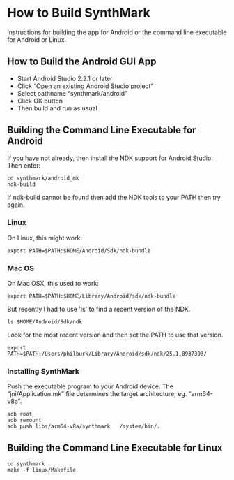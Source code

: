 # How to Build SynthMark

Instructions for building the app for Android
or the command line executable for Android or Linux.

## How to Build the Android GUI App

* Start Android Studio 2.2.1 or later
* Click “Open an existing Android Studio project”
* Select pathname “synthmark/android”
* Click OK button
* Then build and run as usual

## Building the Command Line Executable for Android

If you have not already, then install the NDK support for Android Studio.
Then enter:

    cd synthmark/android_mk
    ndk-build

If ndk-build cannot be found then add the NDK tools to your PATH then try again. 

### Linux

On Linux, this might work:

    export PATH=$PATH:$HOME/Android/Sdk/ndk-bundle

### Mac OS

On Mac OSX, this used to work:

    export PATH=$PATH:$HOME/Library/Android/sdk/ndk-bundle

But recently I had to use 'ls' to find a recent version of the NDK.

    ls $HOME/Android/Sdk/ndk

Look for the most recent version and then set the PATH to use that version.

    export PATH=$PATH:/Users/philburk/Library/Android/sdk/ndk/25.1.8937393/

### Installing SynthMark

Push the executable program to your Android device. 
The “jni/Application.mk” file determines the target architecture, eg. “arm64-v8a”.

    adb root
    adb remount
    adb push libs/arm64-v8a/synthmark   /system/bin/.

## Building the Command Line Executable for Linux

    cd synthmark
    make -f linux/Makefile
